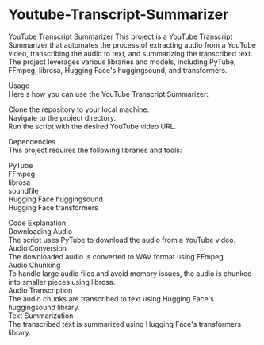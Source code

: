 # Youtube-Transcript-Summarizer
YouTube Transcript Summarizer This project is a YouTube Transcript Summarizer that automates the process of extracting audio from a YouTube video, transcribing the audio to text, and summarizing the transcribed text. The project leverages various libraries and models, including PyTube, FFmpeg, librosa, Hugging Face's huggingsound, and transformers.

Usage  
Here's how you can use the YouTube Transcript Summarizer:    

Clone the repository to your local machine.  
Navigate to the project directory.  
Run the script with the desired YouTube video URL.  


Dependencies  
This project requires the following libraries and tools:  

PyTube  
FFmpeg  
librosa  
soundfile  
Hugging Face huggingsound  
Hugging Face transformers  

Code Explanation  
Downloading Audio  
The script uses PyTube to download the audio from a YouTube video.  
Audio Conversion  
The downloaded audio is converted to WAV format using FFmpeg.  
Audio Chunking  
To handle large audio files and avoid memory issues, the audio is chunked into smaller pieces using librosa.  
Audio Transcription  
The audio chunks are transcribed to text using Hugging Face's huggingsound library.  
Text Summarization  
The transcribed text is summarized using Hugging Face's transformers library.  
